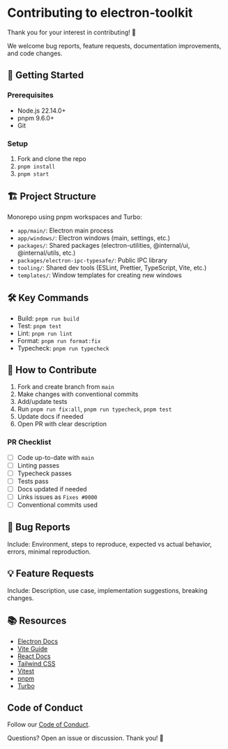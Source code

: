 # Contributing to electron-toolkit

Thank you for your interest in contributing! 🎉

We welcome bug reports, feature requests, documentation improvements, and code changes.

## 🚀 Getting Started

### Prerequisites

- Node.js 22.14.0+
- pnpm 9.6.0+
- Git

### Setup

1. Fork and clone the repo
2. `pnpm install`
3. `pnpm start`

## 🏗️ Project Structure

Monorepo using pnpm workspaces and Turbo:

- `app/main/`: Electron main process
- `app/windows/`: Electron windows (main, settings, etc.)
- `packages/`: Shared packages (electron-utilities, @internal/ui, @internal/utils, etc.)
- `packages/electron-ipc-typesafe/`: Public IPC library
- `tooling/`: Shared dev tools (ESLint, Prettier, TypeScript, Vite, etc.)
- `templates/`: Window templates for creating new windows

## 🛠️ Key Commands

- Build: `pnpm run build`
- Test: `pnpm test`
- Lint: `pnpm run lint`
- Format: `pnpm run format:fix`
- Typecheck: `pnpm run typecheck`

## 📝 How to Contribute

1. Fork and create branch from `main`
2. Make changes with conventional commits
3. Add/update tests
4. Run `pnpm run fix:all`, `pnpm run typecheck`, `pnpm test`
5. Update docs if needed
6. Open PR with clear description

### PR Checklist

- [ ] Code up-to-date with `main`
- [ ] Linting passes
- [ ] Typecheck passes
- [ ] Tests pass
- [ ] Docs updated if needed
- [ ] Links issues as `Fixes #0000`
- [ ] Conventional commits used

## 🐛 Bug Reports

Include: Environment, steps to reproduce, expected vs actual behavior, errors, minimal reproduction.

## 💡 Feature Requests

Include: Description, use case, implementation suggestions, breaking changes.

## 📚 Resources

- [Electron Docs](https://www.electronjs.org/docs)
- [Vite Guide](https://vitejs.dev/guide/)
- [React Docs](https://react.dev/)
- [Tailwind CSS](https://tailwindcss.com/docs)
- [Vitest](https://vitest.dev/)
- [pnpm](https://pnpm.io/)
- [Turbo](https://turbo.build/)

## Code of Conduct

Follow our [Code of Conduct](./CODE_OF_CONDUCT.md).

Questions? Open an issue or discussion. Thank you! 🚀
